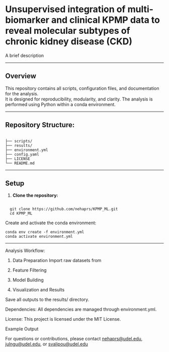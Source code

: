 # Unsupervised integration of multi-biomarker and clinical KPMP data to reveal molecular subtypes of chronic kidney disease (CKD)

A brief description

---

##  Overview

This repository contains all scripts, configuration files, and documentation for the analysis.  
It is designed for reproducibility, modularity, and clarity. The analysis is performed using Python within a conda environment.

---

##  Repository Structure:
```

├── scripts/ 
├── results/ 
├── environment.yml 
├── config.yaml 
├── LICENSE 
└── README.md 
```
---

##  Setup

1. **Clone the repository:**
 ```
   
   git clone https://github.com/nehaprs/KPMP_ML.git
   cd KPMP_ML
```
Create and activate the conda environment:
```
conda env create -f environment.yml
conda activate environment.yml
```
---

Analysis Workflow:
1. Data Preparation
 Import raw datasets from 



2. Feature Filtering


3. Model Building 

4. Visualization and Results

Save all outputs to the results/ directory.


Dependencies:
All dependencies are managed through environment.yml.



License:
This project is licensed under the MIT License.



 Example Output



For questions or contributions, please contact nehaprs@udel.edu, julngu@udel.edu, or svalipou@udel.edu 

